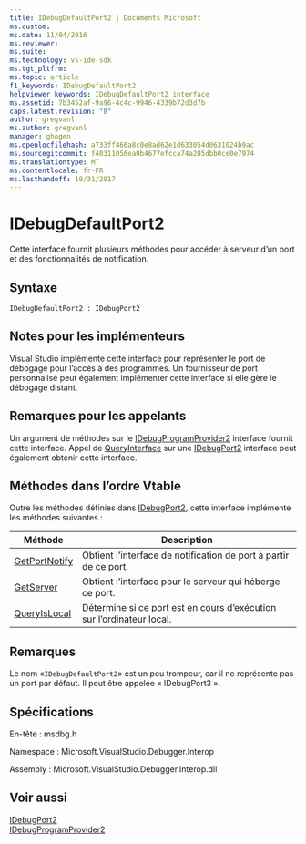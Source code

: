 ```yaml
---
title: IDebugDefaultPort2 | Documents Microsoft
ms.custom: 
ms.date: 11/04/2016
ms.reviewer: 
ms.suite: 
ms.technology: vs-ide-sdk
ms.tgt_pltfrm: 
ms.topic: article
f1_keywords: IDebugDefaultPort2
helpviewer_keywords: IDebugDefaultPort2 interface
ms.assetid: 7b3452af-9a96-4c4c-9946-4339b72d3d7b
caps.latest.revision: "8"
author: gregvanl
ms.author: gregvanl
manager: ghogen
ms.openlocfilehash: a733ff466a8c0e8ad62e1d633054d0631024b9ac
ms.sourcegitcommit: f40311056ea0b4677efcca74a285dbb0ce0e7974
ms.translationtype: MT
ms.contentlocale: fr-FR
ms.lasthandoff: 10/31/2017
---
```

# <a name="idebugdefaultport2"></a>IDebugDefaultPort2
Cette interface fournit plusieurs méthodes pour accéder à serveur d’un port et des fonctionnalités de notification.  
  
## <a name="syntax"></a>Syntaxe  
  
```  
IDebugDefaultPort2 : IDebugPort2  
```  
  
## <a name="notes-for-implementers"></a>Notes pour les implémenteurs  
 Visual Studio implémente cette interface pour représenter le port de débogage pour l’accès à des programmes. Un fournisseur de port personnalisé peut également implémenter cette interface si elle gère le débogage distant.  
  
## <a name="notes-for-callers"></a>Remarques pour les appelants  
 Un argument de méthodes sur le [IDebugProgramProvider2](../../../extensibility/debugger/reference/idebugprogramprovider2.md) interface fournit cette interface. Appel de [QueryInterface](/cpp/atl/queryinterface) sur une [IDebugPort2](../../../extensibility/debugger/reference/idebugport2.md) interface peut également obtenir cette interface.  
  
## <a name="methods-in-vtable-order"></a>Méthodes dans l’ordre Vtable  
 Outre les méthodes définies dans [IDebugPort2](../../../extensibility/debugger/reference/idebugport2.md), cette interface implémente les méthodes suivantes :  
  
|Méthode|Description|  
|------------|-----------------|  
|[GetPortNotify](../../../extensibility/debugger/reference/idebugdefaultport2-getportnotify.md)|Obtient l’interface de notification de port à partir de ce port.|  
|[GetServer](../../../extensibility/debugger/reference/idebugdefaultport2-getserver.md)|Obtient l’interface pour le serveur qui héberge ce port.|  
|[QueryIsLocal](../../../extensibility/debugger/reference/idebugdefaultport2-queryislocal.md)|Détermine si ce port est en cours d’exécution sur l’ordinateur local.|  
  
## <a name="remarks"></a>Remarques  
 Le nom «`IDebugDefaultPort2`» est un peu trompeur, car il ne représente pas un port par défaut. Il peut être appelée « IDebugPort3 ».  
  
## <a name="requirements"></a>Spécifications  
 En-tête : msdbg.h  
  
 Namespace : Microsoft.VisualStudio.Debugger.Interop  
  
 Assembly : Microsoft.VisualStudio.Debugger.Interop.dll  
  
## <a name="see-also"></a>Voir aussi  
 [IDebugPort2](../../../extensibility/debugger/reference/idebugport2.md)   
 [IDebugProgramProvider2](../../../extensibility/debugger/reference/idebugprogramprovider2.md)
